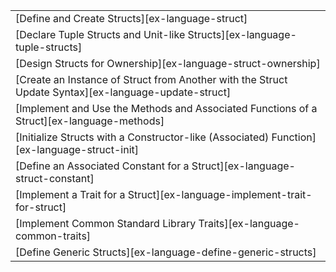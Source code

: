 ||
|--------|
| [Define and Create Structs][ex-language-struct] |
| [Declare Tuple Structs and Unit-like Structs][ex-language-tuple-structs] |
| [Design Structs for Ownership][ex-language-struct-ownership] |
| [Create an Instance of Struct from Another with the Struct Update Syntax][ex-language-update-struct] |
| [Implement and Use the Methods and Associated Functions of a Struct][ex-language-methods] |
| [Initialize Structs with a Constructor-like (Associated) Function][ex-language-struct-init] |
| [Define an Associated Constant for a Struct][ex-language-struct-constant] |
| [Implement a Trait for a Struct][ex-language-implement-trait-for-struct] |
| [Implement Common Standard Library Traits][ex-language-common-traits] |
| [Define Generic Structs][ex-language-define-generic-structs] |
